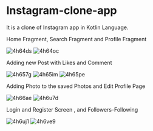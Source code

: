 # Instagram-clone-app
It is a clone of Instagram app in Kotlin Language. 

  Home Fragment, Search Fragment and Profile Fragment



![4h64ds](https://user-images.githubusercontent.com/51445048/94983629-45263d80-0562-11eb-8e46-58a2acf152bf.gif)   ![4h64oc](https://user-images.githubusercontent.com/51445048/94983649-756ddc00-0562-11eb-9a91-427859ab6c9d.gif)




Adding new Post with Likes and Comment



![4h657g](https://user-images.githubusercontent.com/51445048/94983735-4d32ad00-0563-11eb-92fc-ec2ac51f8930.gif)     ![4h65im](https://user-images.githubusercontent.com/51445048/94983824-ecf03b00-0563-11eb-9963-05c2607922fb.gif)     ![4h65pe](https://user-images.githubusercontent.com/51445048/94983913-583a0d00-0564-11eb-8a48-6e782772ee1e.gif)








Adding Photo to the saved Photos and Edit Profile Page







![4h66ae](https://user-images.githubusercontent.com/51445048/94984068-c7643100-0565-11eb-8dbd-7d7521624979.gif)    ![4h6u7d](https://user-images.githubusercontent.com/51445048/94991592-d10b8a00-05a1-11eb-89b2-a94eb55b4096.gif)







Login and Register Screen , and Followers-Following







![4h6uj1](https://user-images.githubusercontent.com/51445048/94991723-7de60700-05a2-11eb-9091-69736cf64fc1.gif)     ![4h6ve9](https://user-images.githubusercontent.com/51445048/94991897-d964c480-05a3-11eb-9f63-b2b9fda9fb03.gif)
